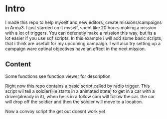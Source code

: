 # Intro
I made this repo to help myself and new editors, create missions/campaigns in Arma3. I just starded on it myself, spent like 20 hours making a mission with a lot of triggers. You can defenetly make a mission this way, but its a lot easier if you use sqf scripts. In this example i will add some basic scripts, that i think are usefull for my upcoming campaign. I will also try setting up a campaign ware optinal objectives have an effect in the next mission.

## Content
Some functions see function viewer for description

Right now this repo contains a basic script called by radio trigger. This script wil tell a soldier(He starts in a animated state) to get in a car with a driver(already in it), when he is in a follow cam will follow the car. the car will drop off the soldier and then the soldier will move to a location. 

Now a convoy script the get out doesnt work yet
